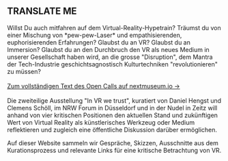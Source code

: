 ## TRANSLATE ME

Willst Du auch mitfahren auf dem Virtual-Reality-Hypetrain? Träumst du von einer Mischung von \*pew-pew-Laser\* und empathisierenden, euphorisierenden Erfahrungen? Glaubst du an VR? Glaubst du an Immersion? Glaubst du an den Durchbruch den VR als neues Medium in unserer Gesellschaft haben wird, an die grosse "Disruption", dem Mantra der Tech-Industrie geschichtsagnostisch Kulturtechniken "revolutionieren" zu müssen?
<br><br>
[Zum vollständigen Text des Open Calls auf nextmuseum.io &rarr;](https://www.nextmuseum.io/exhibitions/in-vr-we-trust/)
<br><br>
Die zweiteilige Ausstellung "In VR we trust", kuratiert von Daniel Hengst und Clemens Schöll, im NRW Forum in Düsseldorf und in der Nudel in Zeitz will anhand von vier kritischen Positionen den aktuellen Stand und zukünftigen Wert von Virtual Reality als künstlerisches Werkzeug oder Medium reflektieren und zugleich eine öffentliche Diskussion darüber ermöglichen.

Auf dieser Website sammeln wir Gespräche, Skizzen, Ausschnitte aus dem Kurationsprozess und relevante Links für eine kritische Betrachtung von VR.
